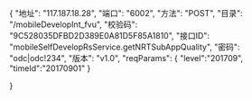 

{
  "地址": "117.187.18.28",
  "端口": "6002",
  "方法": "POST",
  "目录": "/mobileDevelopInt_fvu",
  "校验码": "9C528035DFBD2D389E0A81D5F85A1810",
  "接口ID": "mobileSelfDevelopRsService.getNRTSubAppQuality",
  "密码": "odc|odc!234",
  "版本": "v1.0",
  "reqParams": {
    "level":"201709",
    "timeId":"20170901"
  }

}

